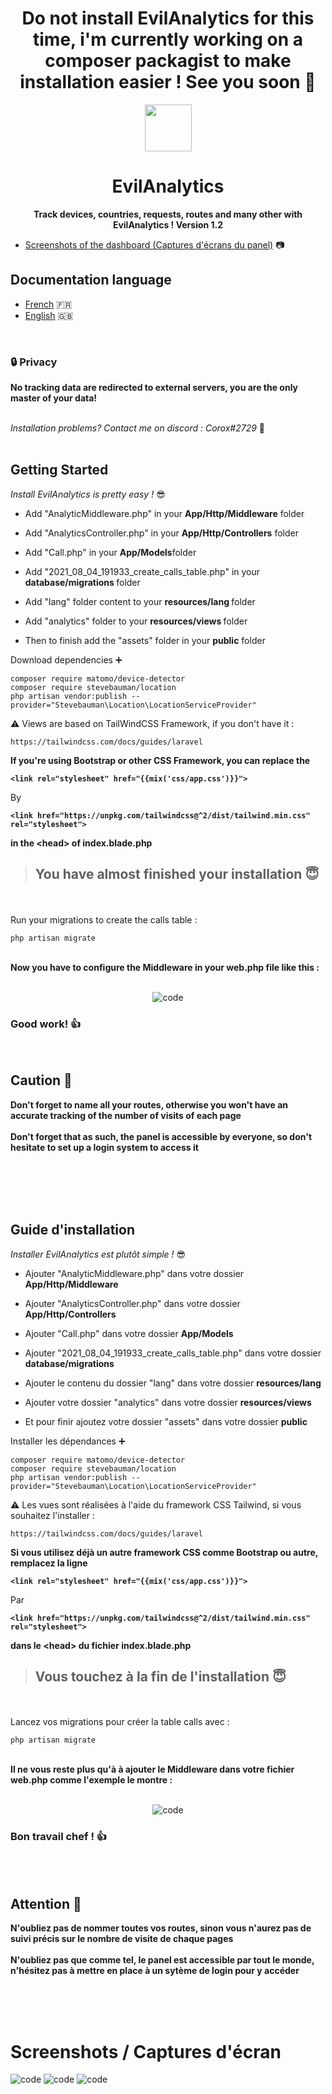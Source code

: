 
<div align="center">
  <h1> Do not install EvilAnalytics for this time, i'm currently working on a composer packagist to make installation easier ! See you soon 👋  </h1>
  <img src="https://emojipedia-us.s3.dualstack.us-west-1.amazonaws.com/thumbs/120/apple/285/vampire_light-skin-tone_1f9db-1f3fb_1f3fb.png" width="75"> <h1> EvilAnalytics </h1>

  
<strong> Track devices, countries, requests, routes and many other with EvilAnalytics ! Version 1.2 </strong>
</div>

- [Screenshots of the dashboard (Captures d'écrans du panel)](https://github.com/Coroxx/EvilAnalytics#screen) 📷


## Documentation language

- [French](https://github.com/Coroxx/EvilAnalytics#fr) 🇫🇷
- [English](https://github.com/Coroxx/EvilAnalytics#ang) 🇬🇧

<div>
<strong>

<br>

### 🔒 Privacy
No tracking data are redirected to external servers, you are the only master of your data!

</strong>

</div>

<br>
<i> Installation problems? Contact me on discord : Corox#2729 </i> 👾

<br>
<br>

<div id="ang">

## Getting Started

<i> Install EvilAnalytics is pretty easy ! </i> 😎

 - Add   "AnalyticMiddleware.php" in your <strong>App/Http/Middleware</strong> folder

 - Add   "AnalyticsController.php" in your <strong>App/Http/Controllers</strong> folder

 - Add   "Call.php" in your <strong>App/Models</strong>folder

 - Add   "2021_08_04_191933_create_calls_table.php" in your  <strong> database/migrations </strong>  folder

  - Add "lang" folder content to your <strong> resources/lang </strong> folder

 - Add "analytics" folder to your <strong> resources/views </strong> folder

 - Then to finish add the "assets" folder in your <strong>public</strong> folder


Download dependencies ➕
```
composer require matomo/device-detector
composer require stevebauman/location
php artisan vendor:publish --provider="Stevebauman\Location\LocationServiceProvider"
```


⚠️ Views are based on TailWindCSS Framework, if you don't have it : 
```
https://tailwindcss.com/docs/guides/laravel
```

<strong> If you're using Bootstrap or other CSS Framework, you can replace the 
```
<link rel="stylesheet" href="{{mix('css/app.css')}}">
```
 </strong> By <strong>
```
<link href="https://unpkg.com/tailwindcss@^2/dist/tailwind.min.css" rel="stylesheet">
```

in the <head\> of index.blade.php

 </strong>


> ## You have almost finished your installation 😇
<br> <br>
Run your migrations to create the calls table : 

```
php artisan migrate
```

<br>
<strong> Now you have to configure the Middleware in your web.php file like this : </strong>
<div align="middle">
<br>

![code](https://i.ibb.co/Gs5Vwys/image.png)

</div>

### Good work! 👍

<br>

## Caution 🚨 

<strong> Don't forget to name all your routes, otherwise you won't have an accurate tracking of the number of visits of each page
<br><br>
Don't forget that as such, the panel is accessible by everyone, so don't hesitate to set up a login system to access it
</strong> 
</div>

<br>
<br><br><br>

<div id="fr">

## Guide d'installation

<i> Installer EvilAnalytics est plutôt simple ! </i> 😎

 - Ajouter   "AnalyticMiddleware.php" dans votre dossier <strong>App/Http/Middleware</strong>

 - Ajouter   "AnalyticsController.php" dans votre dossier <strong>App/Http/Controllers</strong> 

 - Ajouter   "Call.php" dans votre dossier <strong>App/Models</strong>

 - Ajouter   "2021_08_04_191933_create_calls_table.php" dans votre dossier   <strong> database/migrations </strong>

 - Ajouter le contenu du dossier "lang" dans votre dossier <strong> resources/lang </strong>

 - Ajouter votre dossier "analytics" dans votre dossier <strong> resources/views </strong>

 - Et pour finir ajoutez votre dossier "assets" dans votre dossier <strong>public</strong>


Installer les dépendances ➕
```
composer require matomo/device-detector
composer require stevebauman/location
php artisan vendor:publish --provider="Stevebauman\Location\LocationServiceProvider"
```


⚠️ Les vues sont réalisées à l'aide du framework CSS Tailwind, si vous souhaitez l'installer : 
```
https://tailwindcss.com/docs/guides/laravel
```

<strong> Si vous utilisez déjà un autre framework CSS comme Bootstrap ou autre, remplacez la ligne  
```
<link rel="stylesheet" href="{{mix('css/app.css')}}">
```
 </strong> Par <strong>
```
<link href="https://unpkg.com/tailwindcss@^2/dist/tailwind.min.css" rel="stylesheet">
```

dans le <head\> du fichier index.blade.php

 </strong>


> ## Vous touchez à la fin de l'installation 😇
<br> <br>
Lancez vos migrations pour créer la table calls avec : 

```
php artisan migrate
```

<br>
<strong> Il ne vous reste plus qu'à à ajouter le Middleware dans votre fichier web.php comme l'exemple le montre : </strong>
<div align="middle">
<br>

![code](https://i.ibb.co/6tN5r7r/image.png)

</div>

### Bon travail chef ! 👍

<br><br>
## Attention 🚨 

<strong> N'oubliez pas de nommer toutes vos routes, sinon vous n'aurez pas de suivi précis sur le nombre de visite de chaque pages
<br><br>
N'oubliez pas que comme tel, le panel est accessible par tout le monde, n'hésitez pas à mettre en place à un sytème de login pour y accéder
</strong>

</div>
  
  
<br>
<br>
<br>

<div id="screen">

# Screenshots / Captures d'écran

![code](https://i.ibb.co/tJG81T9/image.png)
![code](https://i.ibb.co/D5nwRY2/image.png)
![code](https://i.ibb.co/pnbfSFx/image.png)

</div>
